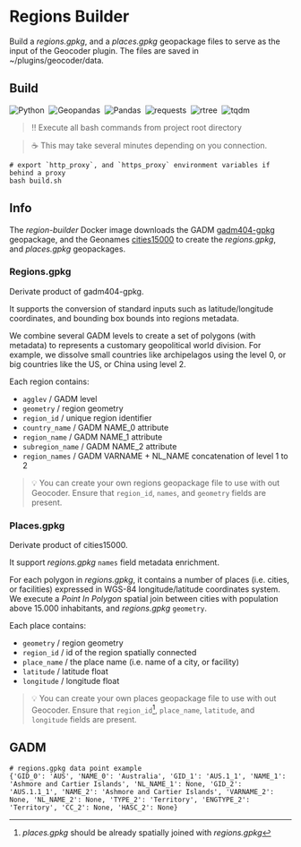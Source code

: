 # Regions Builder

Build a *regions.gpkg*, and a *places.gpkg* geopackage files to serve as the input of the Geocoder plugin.
The files are saved in ~/plugins/geocoder/data.

## Build

![Python](https://img.shields.io/badge/Python-3.8-information)&nbsp;&nbsp;![Geopandas](https://img.shields.io/badge/Geopandas-~=0.10-information)&nbsp;&nbsp;![Pandas](https://img.shields.io/badge/Pandas-~=1.4-information)&nbsp;&nbsp;![requests](https://img.shields.io/badge/Requests-2.27.1-information)&nbsp;&nbsp;![rtree](https://img.shields.io/badge/rtree-1.0.0-information)&nbsp;&nbsp;![tqdm](https://img.shields.io/badge/tqdm-~=0.46-information)

> :bangbang: Execute all bash commands from project root directory

> :coffee: This may take several minutes depending on you connection.

```shell
# export `http_proxy`, and `https_proxy` environment variables if behind a proxy
bash build.sh
```

## Info

The *region-builder* Docker image downloads the GADM [gadm404-gpkg](https://biogeo.ucdavis.edu/data/gadm4.0/gadm404-gpkg.zip) geopackage,
and the Geonames [cities15000](https://download.geonames.org/export/dump/cities15000.zip) to create the *regions.gpkg*, and *places.gpkg* geopackages.

### Regions.gpkg

Derivate product of gadm404-gpkg.

It supports the conversion of standard inputs such as latitude/longitude coordinates, and bounding box bounds into regions metadata.

We combine several GADM levels to create a set of polygons (with metadata) to represents a customary geopolitical world division.
For example, we dissolve small countries like archipelagos using the level 0, or big countries like the US, or China using level 2.

Each region contains:
* `agglev` / GADM level
* `geometry` / region geometry
* `region_id` / unique region identifier
* `country_name` / GADM NAME_0 attribute
* `region_name` / GADM NAME_1 attribute
* `subregion_name` / GADM NAME_2 attribute
* `region_names` / GADM VARNAME + NL_NAME concatenation of level 1 to 2

> :bulb: You can create your own regions geopackage file to use with out Geocoder.
> Ensure that `region_id`, `names`, and `geometry` fields are present.

### Places.gpkg

Derivate product of cities15000.

It support *regions.gpkg* `names` field metadata enrichment.

For each polygon in *regions.gpkg*, it contains a number of places (i.e. cities, or facilities) expressed in WGS-84 longitude/latitude coordinates system.
We execute a *Point In Polygon* spatial join between cities with population above 15.000 inhabitants, and *regions.gpkg* `geometry`.

Each place contains:
* `geometry` / region geometry
* `region_id` / id of the region spatially connected
* `place_name` / the place name (i.e. name of a city, or facility)
* `latitude` / latitude float
* `longitude` / longitude float

> :bulb: You can create your own places geopackage file to use with out Geocoder.
> Ensure that `region_id`[^1], `place_name`, `latitude`, and `longitude` fields are present.

## GADM

```shell
# regions.gpkg data point example
{'GID_0': 'AUS', 'NAME_0': 'Australia', 'GID_1': 'AUS.1_1', 'NAME_1': 'Ashmore and Cartier Islands', 'NL_NAME_1': None, 'GID_2': 'AUS.1.1_1', 'NAME_2': 'Ashmore and Cartier Islands', 'VARNAME_2': None, 'NL_NAME_2': None, 'TYPE_2': 'Territory', 'ENGTYPE_2': 'Territory', 'CC_2': None, 'HASC_2': None}
```

[^1]: *places.gpkg* should be already spatially joined with *regions.gpkg*
